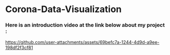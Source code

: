 # Corona-Data-Visualization

### Here is an introduction video at the link below about my project :

https://github.com/user-attachments/assets/69befc7a-1244-4d9d-a9ee-198df2f3cf81

